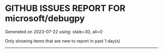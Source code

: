 
# GITHUB ISSUES REPORT FOR microsoft/debugpy


Generated on 2023-07-22 using: stale=30, all=0


Only showing items that are new to report in past 1 day(s)


---
